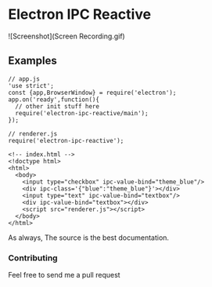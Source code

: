 # Electron IPC Reactive
![Screenshot](Screen Recording.gif)
## Examples
```
// app.js
'use strict';
const {app,BrowserWindow} = require('electron');
app.on('ready',function(){
  // other init stuff here
  require('electron-ipc-reactive/main');
});
```
```
// renderer.js
require('electron-ipc-reactive');
```
```
<!-- index.html -->
<!doctype html>
<html>
  <body>
    <input type="checkbox" ipc-value-bind="theme_blue"/>
    <div ipc-class='{"blue":"theme_blue"}'></div>
    <input type="text" ipc-value-bind="textbox"/>
    <div ipc-value-bind="textbox"></div>
    <script src="renderer.js"></script>
  </body>
</html>
```

As always,
The source is the best documentation.

### Contributing
Feel free to send me a pull request
